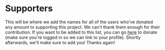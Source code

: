 # Supporters

This will be where we add the names for all of the users who've donated any amount to supporting this project. We can't thank them enough for their contribution. If you want to be added to this list, you can go [here](https://pokedextracker.com/donate) to donate (make sure you're logged in so we can link to your profile). Shortly afterwards, we'll make sure to add you! Thanks again!
